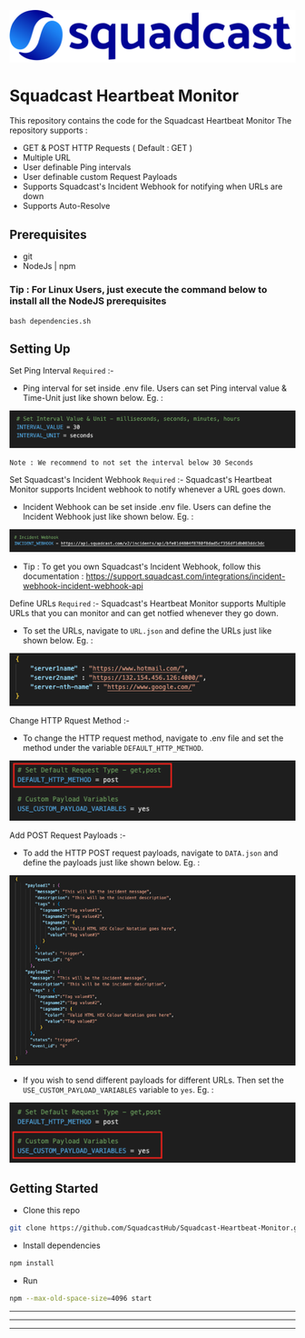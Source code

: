 ![image](assets/SQ.svg)
# Squadcast Heartbeat Monitor

This repository contains the code for the Squadcast Heartbeat Monitor
The repository supports : 
* GET & POST HTTP Requests ( Default : GET )
* Multiple URL
* User definable Ping intervals
* User definable custom Request Payloads
* Supports Squadcast's Incident Webhook for notifying when URLs are down
* Supports Auto-Resolve


## Prerequisites
- git
- NodeJs | npm
### Tip : For Linux Users, just execute the command below to install all the NodeJS prerequisites
```
bash dependencies.sh
```

## Setting Up

Set Ping Interval `Required` :- 
* Ping interval for set inside .env file. Users can set Ping interval value & Time-Unit just like shown below. Eg. :

![image](assets/pingInterval.png)

    Note : We recommend to not set the interval below 30 Seconds

Set Squadcast's Incident Webhook `Required` :- 
Squadcast's Heartbeat Monitor supports Incident webhook to notify whenever a URL goes down.
* Incident Webhook can be set inside .env file. Users can define the Incident Webhook just like shown below. Eg. :

![image](assets/incidentWebhook.png)
* Tip : To get you own Squadcast's Incident Webhook, follow this documentation : https://support.squadcast.com/integrations/incident-webhook-incident-webhook-api

Define URLs `Required` :- 
Squadcast's Heartbeat Monitor supports Multiple URLs that you can monitor and can get notfied whenever they go down.
* To set the URLs, navigate to `URL.json` and define the URLs just like shown below. Eg. :

![image](assets/urls.png)

Change HTTP Rquest Method :- 
* To change the HTTP request method, navigate to .env file and set the method under the variable `DEFAULT_HTTP_METHOD`.

![image](assets/httpMethod.png)

Add POST Request Payloads :- 
* To add the HTTP POST request payloads, navigate to `DATA.json` and define the payloads just like shown below. Eg. :

![image](assets/data.png)
* If you wish to send different payloads for different URLs. Then set the `USE_CUSTOM_PAYLOAD_VARIABLES` variable to `yes`. Eg. :

![image](assets/httpMethod2.png)


## Getting Started
 - Clone this repo
```sh
git clone https://github.com/SquadcastHub/Squadcast-Heartbeat-Monitor.git
```
- Install dependencies
```sh
npm install
```
- Run
```sh
npm --max-old-space-size=4096 start
```
----
----
----
